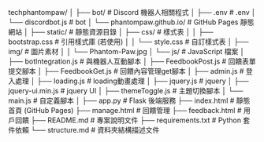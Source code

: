 techphantompaw/
│
├── bot/                            # Discord 機器人相關程式
│   ├── .env                        # .env
│   └── discordbot.js               # bot
│
└── phantompaw.github.io/           # GitHub Pages 靜態網站
    │
    ├── static/                     # 靜態資源目錄
    │   ├── css/                    # 樣式表
    │   │   ├── bootstrap.css       # 引用樣式庫 (若使用)
    │   │   └── style.css           # 自訂樣式表
    │   ├── img/                    # 圖片素材
    │   │   └── Phantom-Paw.jpg
    │   └── js/                     # JavaScript 檔案
    │       ├── botIntegration.js   # 與機器人互動腳本
    │       ├── FeedbookPost.js     # 回饋表單提交腳本
    │       ├── FeedbookGet.js      # 回饋內容管理get腳本
    │       ├── admin.js            # 登入處理
    │       ├── loading.js          # loading動畫處理
    │       ├── jquery.js           # jquery
    │       ├── jquery-ui.min.js    # jquery UI
    │       ├── themeToggle.js      # 主題切換腳本
    │       └── main.js             # 自定義腳本
    │
    ├── app.py                      # Flask 後端服務
    ├── index.html                  # 靜態首頁 (GitHub Pages)
    ├── manage.html                 # 回饋管理
    ├── feedback.html               # 用戶回饋
    ├── README.md                   # 專案說明文件
    ├── requirements.txt            # Python 套件依賴
    └── structure.md                # 資料夾結構描述文件